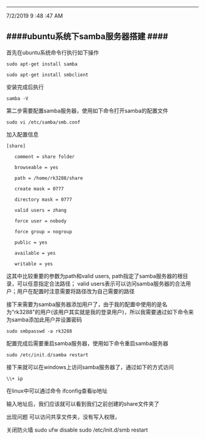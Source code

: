 
----------

7/2/2019 9 :48 :47 AM 

####ubuntu系统下samba服务器搭建 ####
----------
首先在ubuntu系统命令行执行如下操作


	sudo apt-get install samba

    sudo apt-get install smbclient

安装完成后执行 

    samba -V

第二步需要配置samba服务器，使用如下命令打开samba的配置文件

    sudo vi /etc/samba/smb.conf 

加入配置信息

	[share]
	
	   comment = share folder
	
	   browseable = yes
	
	   path = /home/rk3288/share
	
	   create mask = 0777
	
	   directory mask = 0777
	
	   valid users = zhang
	
	   force user = nobody
	
	   force group = nogroup
	
	   public = yes
	
	   available = yes

	   writable = yes
这其中比较重要的参数为path和valid users, path指定了samba服务器的根目录，可以任意指定合法路径； valid users表示可以访问samba服务器的合法用户；用户在配置时注意需要将路径改为自己需要的路径

接下来需要为samba服务器添加用户了，由于我的配置中使用的是名为"rk3288"的用户(该用户其实就是我的登录用户)，所以我需要通过如下命令来为samba添加此用户并设置密码

    sudo smbpasswd -a rk3288

配置完成后需要重启samba服务器，使用如下命令重启samba服务器

    sudo /etc/init.d/samba restart

接下来就可以在windows上访问samba服务器了，通过如下的方式访问

    \\+ ip

在linux中可以通过命令 ifconfig查看ip地址

输入地址后，我们应该就可以看到我们之前创建的share文件夹了

出现问题
可以访问共享文件夹，没有写入权限，

关闭防火墙
	sudo ufw disable
	sudo /etc/init.d/smb restart